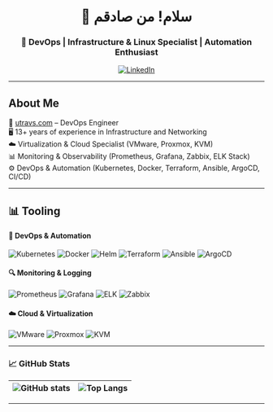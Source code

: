 <div align="center">

# 👋 سلام! من صادقم  

### 🚀 DevOps | Infrastructure & Linux Specialist | Automation Enthusiast  

[![LinkedIn](https://img.shields.io/badge/LinkedIn-Profile-blue?logo=linkedin)](https://www.linkedin.com/in/muhamed-sadeq-rakhshani-moqadam-47022a62/)

</div>

---
## About Me  

🔧 [utravs.com](https://utravs.com) – DevOps Engineer  
🖥️ 13+ years of experience in Infrastructure and Networking  
☁️ Virtualization & Cloud Specialist (VMware, Proxmox, KVM)  
📊 Monitoring & Observability (Prometheus, Grafana, Zabbix, ELK Stack)  
⚙️ DevOps & Automation (Kubernetes, Docker, Terraform, Ansible, ArgoCD, CI/CD)  

---

## 📊 Tooling  

#### 🧰 DevOps & Automation  
![Kubernetes](https://img.shields.io/badge/-Kubernetes-326ce5?logo=kubernetes&logoColor=white)
![Docker](https://img.shields.io/badge/-Docker-2496ED?logo=docker&logoColor=white)
![Helm](https://img.shields.io/badge/-Helm-0F1689?logo=helm&logoColor=white)
![Terraform](https://img.shields.io/badge/-Terraform-623CE4?logo=terraform&logoColor=white)
![Ansible](https://img.shields.io/badge/-Ansible-EE0000?logo=ansible&logoColor=white)
![ArgoCD](https://img.shields.io/badge/-ArgoCD-FC6D26?logo=argo&logoColor=white)

#### 🔍 Monitoring & Logging  
![Prometheus](https://img.shields.io/badge/-Prometheus-E6522C?logo=prometheus&logoColor=white)
![Grafana](https://img.shields.io/badge/-Grafana-F46800?logo=grafana&logoColor=white)
![ELK](https://img.shields.io/badge/-ELK-005571?logo=elastic&logoColor=white)
![Zabbix](https://img.shields.io/badge/-Zabbix-FF0000?logo=zabbix&logoColor=white)

#### ☁️ Cloud & Virtualization  
![VMware](https://img.shields.io/badge/-VMware-607078?logo=vmware&logoColor=white)
![Proxmox](https://img.shields.io/badge/-Proxmox-E57000?logo=proxmox&logoColor=white)
![KVM](https://img.shields.io/badge/-KVM-FA7343?logo=linux&logoColor=white)

---

### 📈 GitHub Stats  

| ![GitHub stats](https://github-readme-stats.vercel.app/api?username=sadeqrm&show_icons=true&theme=radical) | ![Top Langs](https://github-readme-stats.vercel.app/api/top-langs/?username=sadeqrm&layout=compact&theme=radical) |
|---|---|
---
